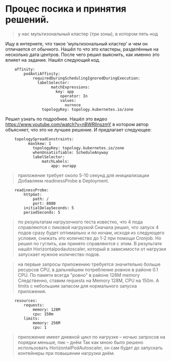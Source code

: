 # Процес посика и принятия решений.

> у нас мультизональный кластер (три зоны), в котором пять нод

Ищу в интернете, что такое 'мультизональный кластер' и чем он отличается от обычного. 
Нашёл то что это кластеры, разделённые на несколько дата центров.
После чего решил выяснить, как именно это влияет на задание.
Нашёл следующий код.
```
	affinity:
		podAntiAffinity:
			requiredDuringSchedulingIgnoredDuringExecution:
			  labelSelector:
					matchExpressions:
					  key: app
						operator: In
						values:
						  ournoce
				topologyKey: topology.kubernetes.io/zone
```

Решил узнать по подробнее. Нашёл это видео https://www.youtube.com/watch?v=nBWRIlnszmY в котором автор объясняет, что это не лучшее решение. И предлагает следующее:
```
	topologySpreadConstraints:
		  maxSkew: 1
			topologyKey: topology.kubernetes.io/zone
			whenUnsatisfiable: ScheduleAnyway
			labelSelector:
				matchLabels:
					app: ourapp
```
> приложение требует около 5-10 секунд для инициализации
Добавляем readinessProbe в Deployment.
```
	readinessProbe:
		httpGet:
			path: /
			port: 8080
		initialDelaySeconds: 5
		periodSeconds: 5
```

> по результатам нагрузочного теста известно, что 4 пода справляются с пиковой нагрузкой
Сначала решил, что запуск 4 подов сразу будет оптимально и по ночам, исходя из следующего условия, снижать это количество до 1-2 при помощи Cronjob. Но решил по гуглить, как принято справляются с этим. В результате нашёл Horizontalpodautoscaler, который в зависимости от нагрузки запускает нужное количество подов.

> на первые запросы приложению требуется значительно больше ресурсов CPU, в дальнейшем потребление ровное в районе 0.1 CPU. По памяти всегда "ровно" в районе 128M memory
Следственно, ставим requests на Memory 128M, CPU на 150m. А limits с небольшим запасом для нормального запуска приложения.
```
	resources:
		requests:
			memory: 128M
			cpu: 150m
		limits:
			memory: 256M
			cpu: 1
```

> приложение имеет дневной цикл по нагрузке – ночью запросов на порядки меньше, пик – днём
Так как мною было решено использовать HorizontalPodAutoscaler, он сам будет до запускать контейнеры при повышении нагрузки днём.